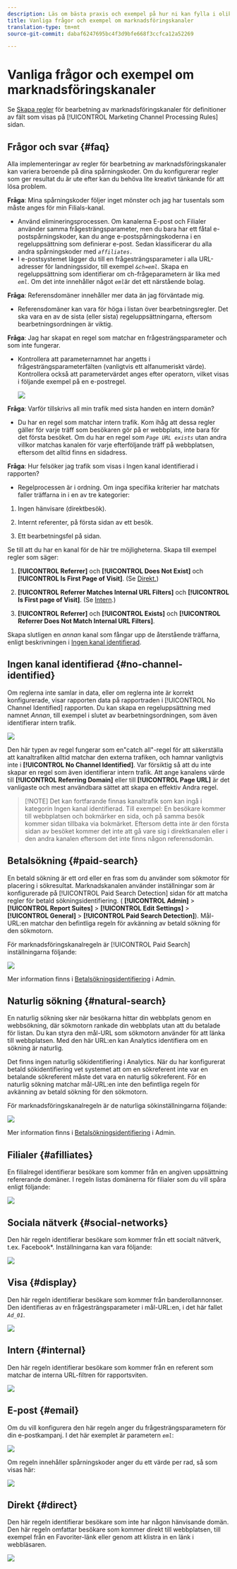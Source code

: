 ```yaml
---
description: Läs om bästa praxis och exempel på hur ni kan fylla i olika regler som ni kan konfigurera för era marknadsföringskanaler.
title: Vanliga frågor och exempel om marknadsföringskanaler
translation-type: tm+mt
source-git-commit: dabaf6247695bc4f3d9bfe668f3ccfca12a52269

---
```



# Vanliga frågor och exempel om marknadsföringskanaler

Se [Skapa regler](/help/components/c-marketing-channels/c-rules.md) för bearbetning av marknadsföringskanaler för definitioner av fält som visas på [!UICONTROL Marketing Channel Processing Rules] sidan.

## Frågor och svar {#faq}

Alla implementeringar av regler för bearbetning av marknadsföringskanaler kan variera beroende på dina spårningskoder. Om du konfigurerar regler som ger resultat du är ute efter kan du behöva lite kreativt tänkande för att lösa problem.

**Fråga**: Mina spårningskoder följer inget mönster och jag har tusentals som måste anges för min Filials-kanal.

* Använd elimineringsprocessen. Om kanalerna E-post och Filialer använder samma frågesträngsparameter, men du bara har ett fåtal e-postspårningskoder, kan du ange e-postspårningskoderna i en regeluppsättning som definierar e-post. Sedan klassificerar du alla andra spårningskoder med *`affiliates.`*
* I e-postsystemet lägger du till en frågesträngsparameter i alla URL-adresser för landningssidor, till exempel *`&ch=eml`*. Skapa en regeluppsättning som identifierar om ch-frågeparametern är lika med *`eml`*. Om det inte innehåller något *`eml`*&#x200B;är det ett närstående bolag.

**Fråga**: Referensdomäner innehåller mer data än jag förväntade mig.

* Referensdomäner kan vara för höga i listan över bearbetningsregler. Det ska vara en av de sista (eller sista) regeluppsättningarna, eftersom bearbetningsordningen är viktig.

**Fråga**: Jag har skapat en regel som matchar en frågesträngsparameter och som inte fungerar.

* Kontrollera att parameternamnet har angetts i frågesträngsparameterfälten (vanligtvis ett alfanumeriskt värde). Kontrollera också att parametervärdet anges efter operatorn, vilket visas i följande exempel på en e-postregel.

   ![](assets/example_email.png)

**Fråga**: Varför tillskrivs all min trafik med sista handen en intern domän?

* Du har en regel som matchar intern trafik. Kom ihåg att dessa regler gäller för varje träff som besökaren gör på er webbplats, inte bara för det första besöket. Om du har en regel som *`Page URL exists`* utan andra villkor matchas kanalen för varje efterföljande träff på webbplatsen, eftersom det alltid finns en sidadress.

**Fråga**: Hur felsöker jag trafik som visas i Ingen kanal identifierad i rapporten?

* Regelprocessen är i ordning. Om inga specifika kriterier har matchats faller träffarna in i en av tre kategorier:

1. Ingen hänvisare (direktbesök).

2. Internt referenter, på första sidan av ett besök.

3. Ett bearbetningsfel på sidan.

Se till att du har en kanal för de här tre möjligheterna. Skapa till exempel regler som säger:

1. **[!UICONTROL Referrer]** och **[!UICONTROL Does Not Exist]** och **[!UICONTROL Is First Page of Visit]**. (Se [Direkt.](/help/components/c-marketing-channels/c-faq.md))

2. **[!UICONTROL Referrer Matches Internal URL Filters]** och **[!UICONTROL Is First page of Visit]**. (Se [Intern](/help/components/c-marketing-channels/c-faq.md).)

3. **[!UICONTROL Referrer]** och **[!UICONTROL Exists]** och **[!UICONTROL Referrer Does Not Match Internal URL Filters]**.

Skapa slutligen en *annan* kanal som fångar upp de återstående träffarna, enligt beskrivningen i [Ingen kanal identifierad](/help/components/c-marketing-channels/c-faq.md#no-channel-identified).

## Ingen kanal identifierad {#no-channel-identified}

Om reglerna inte samlar in data, eller om reglerna inte är korrekt konfigurerade, visar rapporten data på rapportraden i [!UICONTROL No Channel Identified] rapporten. Du kan skapa en regeluppsättning med namnet *Annan*, till exempel i slutet av bearbetningsordningen, som även identifierar intern trafik.

![](assets/example_other.png)

Den här typen av regel fungerar som en&quot;catch all&quot;-regel för att säkerställa att kanaltrafiken alltid matchar den externa trafiken, och hamnar vanligtvis inte i **[!UICONTROL No Channel Identified]**. Var försiktig så att du inte skapar en regel som även identifierar intern trafik. Att ange kanalens värde till **[!UICONTROL Referring Domain]** eller till **[!UICONTROL Page URL]** är det vanligaste och mest användbara sättet att skapa en effektiv Andra regel.

>[!NOTE] Det kan fortfarande finnas kanaltrafik som kan ingå i kategorin Ingen kanal identifierad. Till exempel: En besökare kommer till webbplatsen och bokmärker en sida, och på samma besök kommer sidan tillbaka via bokmärket. Eftersom detta inte är den första sidan av besöket kommer det inte att gå vare sig i direktkanalen eller i den andra kanalen eftersom det inte finns någon referensdomän.

## Betalsökning {#paid-search}

En betald sökning är ett ord eller en fras som du använder som sökmotor för placering i sökresultat. Marknadskanalen använder inställningar som är konfigurerade på [!UICONTROL Paid Search Detection] sidan för att matcha regler för betald sökningsidentifiering. ( **[!UICONTROL Admin]** > **[!UICONTROL Report Suites]** > **[!UICONTROL Edit Settings]** > **[!UICONTROL General]** > **[!UICONTROL Paid Search Detection]**). Mål-URL:en matchar den befintliga regeln för avkänning av betald sökning för den sökmotorn.

För marknadsföringskanalregeln är [!UICONTROL Paid Search] inställningarna följande:

![](assets/example_paid_search.png)

Mer information finns i [Betalsökningsidentifiering](https://docs.adobe.com/content/help/en/analytics/admin/admin-tools/paid-search-detection/paid-search-detection.html) i Admin.

## Naturlig sökning {#natural-search}

En naturlig sökning sker när besökarna hittar din webbplats genom en webbsökning, där sökmotorn rankade din webbplats utan att du betalade för listan. Du kan styra den mål-URL som sökmotorn använder för att länka till webbplatsen. Med den här URL:en kan Analytics identifiera om en sökning är naturlig.

Det finns ingen naturlig sökidentifiering i Analytics. När du har konfigurerat betald sökidentifiering vet systemet att om en sökreferent inte var en betalande sökreferent måste det vara en naturlig sökreferent. För en naturlig sökning matchar mål-URL:en inte den befintliga regeln för avkänning av betald sökning för den sökmotorn.

För marknadsföringskanalregeln är de naturliga sökinställningarna följande:

![](assets/example_natural_search.png)

Mer information finns i [Betalsökningsidentifiering](https://docs.adobe.com/content/help/en/analytics/admin/admin-tools/paid-search-detection/paid-search-detection.html) i Admin.

## Filialer {#afilliates}

En filialregel identifierar besökare som kommer från en angiven uppsättning refererande domäner. I regeln listas domänerna för filialer som du vill spåra enligt följande:

![](assets/example_affiliates.png)

## Sociala nätverk {#social-networks}

Den här regeln identifierar besökare som kommer från ett socialt nätverk, t.ex. Facebook*. Inställningarna kan vara följande:

![](assets/example_social.png)

## Visa {#display}

Den här regeln identifierar besökare som kommer från banderollannonser. Den identifieras av en frågesträngsparameter i mål-URL:en, i det här fallet *`Ad_01`*.

![](assets/example_display.png)

## Intern {#internal}

Den här regeln identifierar besökare som kommer från en referent som matchar de interna URL-filtren för rapportsviten.

![](assets/example_internal.png)

## E-post {#email}

Om du vill konfigurera den här regeln anger du frågesträngsparametern för din e-postkampanj. I det här exemplet är parametern *`eml`*:

![](assets/example_email.png)

Om regeln innehåller spårningskoder anger du ett värde per rad, så som visas här:

![](assets/tracking_code.png)

## Direkt {#direct}

Den här regeln identifierar besökare som inte har någon hänvisande domän. Den här regeln omfattar besökare som kommer direkt till webbplatsen, till exempel från en Favoriter-länk eller genom att klistra in en länk i webbläsaren.

![](assets/example_direct.png)

